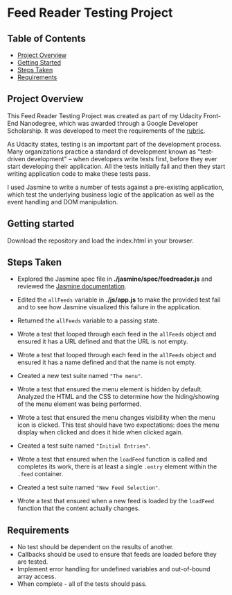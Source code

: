 # Feed Reader Testing Project 

## Table of Contents
* [Project Overview](#project-overview)
* [Getting Started](#getting-started)
* [Steps Taken](#steps-taken)
* [Requirements](#requirements)


## Project Overview
This Feed Reader Testing Project was created as part of my Udacity Front-End Nanodegree, which was awarded through a Google Developer Scholarship. It was developed to meet the requirements of the [rubric](https://review.udacity.com/#!/rubrics/18/view).

As Udacity states, testing is an important part of the development process. Many organizations practice a standard of development known as "test-driven development" – when developers write tests first, before they ever start developing their application. All the tests initially fail and then they start writing application code to make these tests pass.

I used Jasmine to write a number of tests against a pre-existing application, which test the underlying business logic of the application as well as the event handling and DOM manipulation. 

## Getting started
Download the repository and load the index.html in your browser. 

## Steps Taken 
* Explored the Jasmine spec file in **./jasmine/spec/feedreader.js** and reviewed the [Jasmine documentation](http://jasmine.github.io).

* Edited the `allFeeds` variable in **./js/app.js** to make the provided test fail and to see how Jasmine visualized this failure in the application.
* Returned the `allFeeds` variable to a passing state.
* Wrote a test that looped through each feed in the `allFeeds` object and ensured it has a URL defined and that the URL is not empty.
* Wrote a test that looped through each feed in the `allFeeds` object and ensured it has a name defined and that the name is not empty.
* Created a new test suite named `"The menu"`.
* Wrote a test that ensured the menu element is hidden by default. Analyzed the HTML and the CSS to determine how the hiding/showing of the menu element was being performed.
* Wrote a test that ensured the menu changes visibility when the menu icon is clicked. This test should have two expectations: does the menu display when clicked and does it hide when clicked again.
* Created a test suite named `"Initial Entries"`.
* Wrote a test that ensured when the `loadFeed` function is called and completes its work, there is at least a single `.entry` element within the `.feed` container.
* Created a test suite named `"New Feed Selection"`.
* Wrote a test that ensured when a new feed is loaded by the `loadFeed` function that the content actually changes.

## Requirements
* No test should be dependent on the results of another.
* Callbacks should be used to ensure that feeds are loaded before they are tested.
* Implement error handling for undefined variables and out-of-bound array access.
* When complete - all of the tests should pass. 

